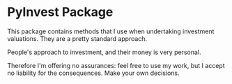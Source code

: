 # PyInvest Package #

This package contains methods that I use when undertaking investment valuations. They are a pretty standard approach.

People's approach to investment, and their money is very personal. 

Therefore I'm offering no assurances: feel free to use my work, but I accept no liability for the consequences. Make your own decisions. 